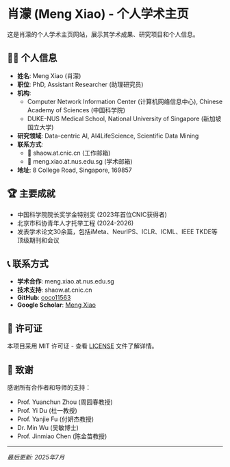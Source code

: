 # 肖濛 (Meng Xiao) - 个人学术主页

这是肖濛的个人学术主页网站，展示其学术成果、研究项目和个人信息。

## 👨‍🎓 个人信息

- **姓名**: Meng Xiao (肖濛)
- **职位**: PhD, Assistant Researcher (助理研究员)
- **机构**: 
  - Computer Network Information Center (计算机网络信息中心), Chinese Academy of Sciences (中国科学院)
  - DUKE-NUS Medical School, National University of Singapore (新加坡国立大学)
- **研究领域**: Data-centric AI, AI4LifeScience, Scientific Data Mining
- **联系方式**: 
  - 📧 shaow.at.cnic.cn (工作邮箱)
  - 📧 meng.xiao.at.nus.edu.sg (学术邮箱)
- **地址**: 8 College Road, Singapore, 169857

## 🏆 主要成就

- 中国科学院院长奖学金特别奖 (2023年首位CNIC获得者)
- 北京市科协青年人才托举工程 (2024-2026)
- 发表学术论文30余篇，包括iMeta、NeurIPS、ICLR、ICML、IEEE TKDE等顶级期刊和会议

## 📞 联系方式

- **学术合作**: meng.xiao.at.nus.edu.sg
- **技术支持**: shaow.at.cnic.cn
- **GitHub**: [coco11563](https://github.com/coco11563)
- **Google Scholar**: [Meng Xiao](https://scholar.google.com/citations?user=YGwukbUAAAAJ&hl=en)

## 📄 许可证

本项目采用 MIT 许可证 - 查看 [LICENSE](LICENSE) 文件了解详情。

## 🙏 致谢

感谢所有合作者和导师的支持：
- Prof. Yuanchun Zhou (周园春教授)
- Prof. Yi Du (杜一教授)  
- Prof. Yanjie Fu (付妍杰教授)
- Dr. Min Wu (吴敏博士)
- Prof. Jinmiao Chen (陈金苗教授)

---

*最后更新: 2025年7月*